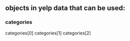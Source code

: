 ## objects in yelp data that can be used:
### categories
categories[0]
categories[1]
categories[2]

###
